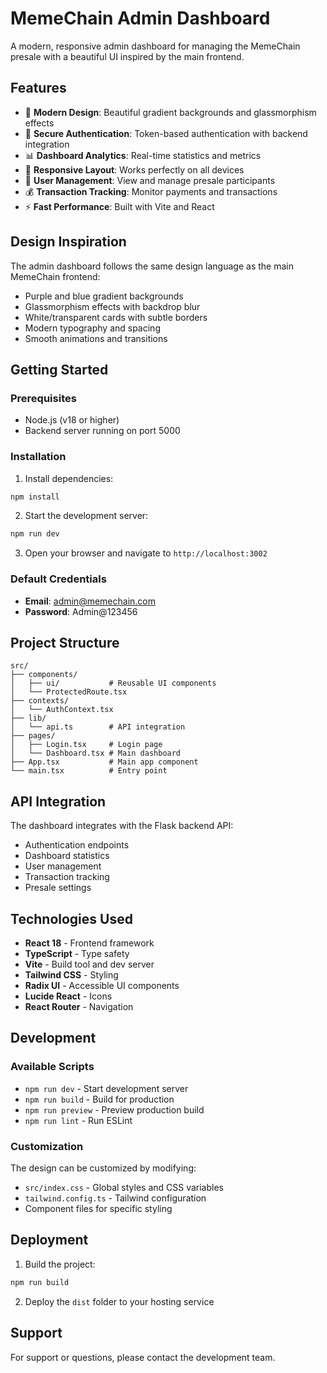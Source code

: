# MemeChain Admin Dashboard

A modern, responsive admin dashboard for managing the MemeChain presale with a beautiful UI inspired by the main frontend.

## Features

- 🎨 **Modern Design**: Beautiful gradient backgrounds and glassmorphism effects
- 🔐 **Secure Authentication**: Token-based authentication with backend integration
- 📊 **Dashboard Analytics**: Real-time statistics and metrics
- 🚀 **Responsive Layout**: Works perfectly on all devices
- 🎯 **User Management**: View and manage presale participants
- 💰 **Transaction Tracking**: Monitor payments and transactions
- ⚡ **Fast Performance**: Built with Vite and React

## Design Inspiration

The admin dashboard follows the same design language as the main MemeChain frontend:
- Purple and blue gradient backgrounds
- Glassmorphism effects with backdrop blur
- White/transparent cards with subtle borders
- Modern typography and spacing
- Smooth animations and transitions

## Getting Started

### Prerequisites

- Node.js (v18 or higher)
- Backend server running on port 5000

### Installation

1. Install dependencies:
```bash
npm install
```

2. Start the development server:
```bash
npm run dev
```

3. Open your browser and navigate to `http://localhost:3002`

### Default Credentials

- **Email**: admin@memechain.com
- **Password**: Admin@123456

## Project Structure

```
src/
├── components/
│   ├── ui/           # Reusable UI components
│   └── ProtectedRoute.tsx
├── contexts/
│   └── AuthContext.tsx
├── lib/
│   └── api.ts        # API integration
├── pages/
│   ├── Login.tsx     # Login page
│   └── Dashboard.tsx # Main dashboard
├── App.tsx           # Main app component
└── main.tsx          # Entry point
```

## API Integration

The dashboard integrates with the Flask backend API:
- Authentication endpoints
- Dashboard statistics
- User management
- Transaction tracking
- Presale settings

## Technologies Used

- **React 18** - Frontend framework
- **TypeScript** - Type safety
- **Vite** - Build tool and dev server
- **Tailwind CSS** - Styling
- **Radix UI** - Accessible UI components
- **Lucide React** - Icons
- **React Router** - Navigation

## Development

### Available Scripts

- `npm run dev` - Start development server
- `npm run build` - Build for production
- `npm run preview` - Preview production build
- `npm run lint` - Run ESLint

### Customization

The design can be customized by modifying:
- `src/index.css` - Global styles and CSS variables
- `tailwind.config.ts` - Tailwind configuration
- Component files for specific styling

## Deployment

1. Build the project:
```bash
npm run build
```

2. Deploy the `dist` folder to your hosting service

## Support

For support or questions, please contact the development team.
